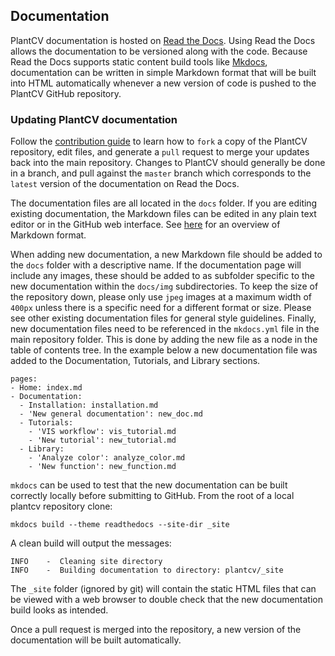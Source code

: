 ## Documentation

PlantCV documentation is hosted on [Read the Docs](https://readthedocs.org/). 
Using Read the Docs allows the documentation to be versioned along with
the code. Because Read the Docs supports static content build tools like
[Mkdocs](http://www.mkdocs.org/), documentation can be written in simple
Markdown format that will be built into HTML automatically whenever a 
new version of code is pushed to the PlantCV GitHub repository.

### Updating PlantCV documentation

Follow the [contribution guide](CONTRIBUTING.md) to learn how to `fork` a
copy of the PlantCV repository, edit files, and generate a `pull`
request to merge your updates back into the main repository. Changes to
PlantCV should generally be done in a branch, and pull against the `master` branch 
which corresponds
to the `latest` version of the documentation on Read the Docs.

The documentation files are all located in the `docs` folder. If you are
editing existing documentation, the Markdown files can be edited in any
plain text editor or in the GitHub web interface. See [here](https://github.com/adam-p/markdown-here/wiki/Markdown-Cheatsheet)
for an overview of Markdown format.

When adding new documentation, a new Markdown file should be added to
the `docs` folder with a descriptive name. If the documentation page
will include any images, these should be added to as subfolder specific
to the new documentation within the `docs/img` subdirectories. To keep
the size of the repository down, please only use `jpeg` images at a
maximum width of `400px` unless there is a specific need for a different
format or size. Please see other existing documentation files for
general style guidelines. Finally, new documentation files need to be
referenced in the `mkdocs.yml` file in the main repository folder. This
is done by adding the new file as a node in the table of contents tree.
In the example below a new documentation file was added to the
Documentation, Tutorials, and Library sections.

```
pages:
- Home: index.md
- Documentation:
  - Installation: installation.md
  - 'New general documentation': new_doc.md
  - Tutorials:
    - 'VIS workflow': vis_tutorial.md
    - 'New tutorial': new_tutorial.md
  - Library:
    - 'Analyze color': analyze_color.md
    - 'New function': new_function.md
```

`mkdocs` can be used to test that the new documentation can be built
correctly locally before submitting to GitHub. From the root of a local
plantcv repository clone:

```
mkdocs build --theme readthedocs --site-dir _site
```

A clean build will output the messages:

```
INFO    -  Cleaning site directory
INFO    -  Building documentation to directory: plantcv/_site
```

The `_site` folder (ignored by git) will contain the static HTML files
that can be viewed with a web browser to double check that the new
documentation build looks as intended.

Once a pull request is merged into the repository, a new
version of the documentation will be built automatically.
